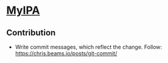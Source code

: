 # [MyIPA](https://myipa.ch)

## Contribution
 - Write commit messages, which reflect the change. Follow: https://chris.beams.io/posts/git-commit/
